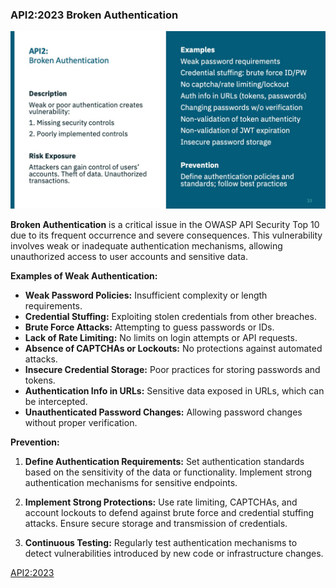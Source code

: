 ### API2:2023 Broken Authentication

![](/API%20Security%20Fundamentals/images/0dcaf0-0634-c670-2150-6aef636ae2_API2_BrokenAuthentication.jpg)

**Broken Authentication** is a critical issue in the OWASP API Security Top 10 due to its frequent occurrence and severe consequences. This vulnerability involves weak or inadequate authentication mechanisms, allowing unauthorized access to user accounts and sensitive data.

**Examples of Weak Authentication:**
- **Weak Password Policies:** Insufficient complexity or length requirements.
- **Credential Stuffing:** Exploiting stolen credentials from other breaches.
- **Brute Force Attacks:** Attempting to guess passwords or IDs.
- **Lack of Rate Limiting:** No limits on login attempts or API requests.
- **Absence of CAPTCHAs or Lockouts:** No protections against automated attacks.
- **Insecure Credential Storage:** Poor practices for storing passwords and tokens.
- **Authentication Info in URLs:** Sensitive data exposed in URLs, which can be intercepted.
- **Unauthenticated Password Changes:** Allowing password changes without proper verification.

**Prevention:**
1. **Define Authentication Requirements:** Set authentication standards based on the sensitivity of the data or functionality. Implement strong authentication mechanisms for sensitive endpoints.
   
2. **Implement Strong Protections:** Use rate limiting, CAPTCHAs, and account lockouts to defend against brute force and credential stuffing attacks. Ensure secure storage and transmission of credentials.

3. **Continuous Testing:** Regularly test authentication mechanisms to detect vulnerabilities introduced by new code or infrastructure changes.

[API2:2023](https://owasp.org/API-Security/editions/2023/en/0xa2-broken-authentication/)